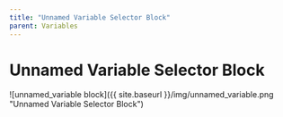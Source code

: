 ```yaml
---
title: "Unnamed Variable Selector Block"
parent: Variables
---
```

# Unnamed Variable Selector Block
![unnamed_variable block]({{ site.baseurl }}/img/unnamed_variable.png "Unnamed Variable Selector Block")